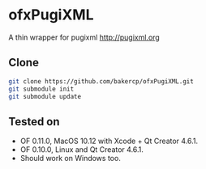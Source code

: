 ofxPugiXML
==========

A thin wrapper for pugixml http://pugixml.org

## Clone
````sh
git clone https://github.com/bakercp/ofxPugiXML.git
git submodule init
git submodule update
````

## Tested on
 - OF 0.11.0, MacOS 10.12 with Xcode + Qt Creator 4.6.1.
 - OF 0.10.0, Linux and Qt Creator 4.6.1.
 - Should work on Windows too.
